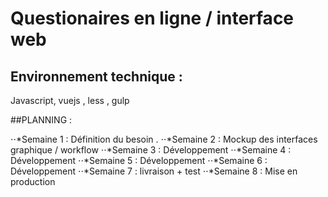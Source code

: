 # Questionaires en ligne / interface web

## Environnement technique :
Javascript, vuejs , less , gulp

##PLANNING :

⋅⋅*Semaine 1 : Définition du besoin .
⋅⋅*Semaine 2 : Mockup des interfaces graphique / workflow
⋅⋅*Semaine 3 : Développement
⋅⋅*Semaine 4 : Développement
⋅⋅*Semaine 5 : Développement
⋅⋅*Semaine 6 : Développement
⋅⋅*Semaine 7 : livraison + test
⋅⋅*Semaine 8 : Mise en production
